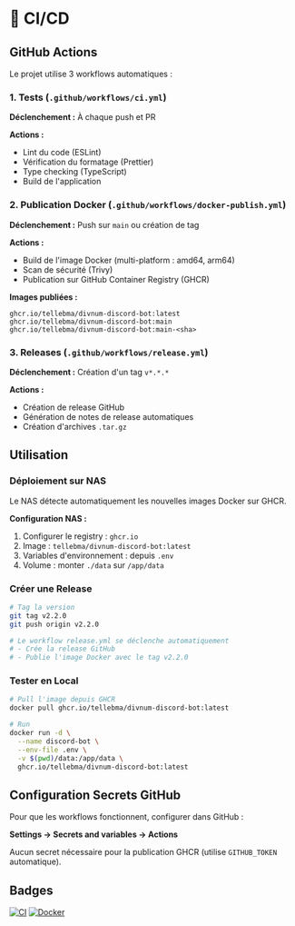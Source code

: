 # 🔄 CI/CD

## GitHub Actions

Le projet utilise 3 workflows automatiques :

### 1. Tests (`.github/workflows/ci.yml`)

**Déclenchement :** À chaque push et PR

**Actions :**
- Lint du code (ESLint)
- Vérification du formatage (Prettier)
- Type checking (TypeScript)
- Build de l'application

### 2. Publication Docker (`.github/workflows/docker-publish.yml`)

**Déclenchement :** Push sur `main` ou création de tag

**Actions :**
- Build de l'image Docker (multi-platform : amd64, arm64)
- Scan de sécurité (Trivy)
- Publication sur GitHub Container Registry (GHCR)

**Images publiées :**
```
ghcr.io/tellebma/divnum-discord-bot:latest
ghcr.io/tellebma/divnum-discord-bot:main
ghcr.io/tellebma/divnum-discord-bot:main-<sha>
```

### 3. Releases (`.github/workflows/release.yml`)

**Déclenchement :** Création d'un tag `v*.*.*`

**Actions :**
- Création de release GitHub
- Génération de notes de release automatiques
- Création d'archives `.tar.gz`

## Utilisation

### Déploiement sur NAS

Le NAS détecte automatiquement les nouvelles images Docker sur GHCR.

**Configuration NAS :**
1. Configurer le registry : `ghcr.io`
2. Image : `tellebma/divnum-discord-bot:latest`
3. Variables d'environnement : depuis `.env`
4. Volume : monter `./data` sur `/app/data`

### Créer une Release

```bash
# Tag la version
git tag v2.2.0
git push origin v2.2.0

# Le workflow release.yml se déclenche automatiquement
# - Crée la release GitHub
# - Publie l'image Docker avec le tag v2.2.0
```

### Tester en Local

```bash
# Pull l'image depuis GHCR
docker pull ghcr.io/tellebma/divnum-discord-bot:latest

# Run
docker run -d \
  --name discord-bot \
  --env-file .env \
  -v $(pwd)/data:/app/data \
  ghcr.io/tellebma/divnum-discord-bot:latest
```

## Configuration Secrets GitHub

Pour que les workflows fonctionnent, configurer dans GitHub :

**Settings → Secrets and variables → Actions**

Aucun secret nécessaire pour la publication GHCR (utilise `GITHUB_TOKEN` automatique).

## Badges

[![CI](https://github.com/tellebma/divnum-discord-bot/actions/workflows/ci.yml/badge.svg)](https://github.com/tellebma/divnum-discord-bot/actions/workflows/ci.yml)
[![Docker](https://github.com/tellebma/divnum-discord-bot/actions/workflows/docker-publish.yml/badge.svg)](https://github.com/tellebma/divnum-discord-bot/actions/workflows/docker-publish.yml)




